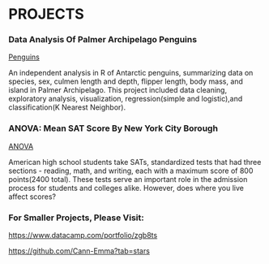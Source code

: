 # PROJECTS

### Data Analysis Of Palmer Archipelago Penguins
[Penguins](https://github.com/Cann-Emma/R/blob/main/Penguin_Analysis.ipynb)

An independent analysis in R of Antarctic penguins, summarizing data on species, sex, culmen length and depth, flipper length, body mass, and island in Palmer Archipelago. This project included data cleaning, exploratory analysis, visualization, regression(simple and logistic),and classification(K Nearest Neighbor).


### ANOVA: Mean SAT Score By New York City Borough
[ANOVA](https://github.com/Cann-Emma/portfolio/blob/main/ANOVA_SAT_Score_by_NYCBorough.ipynb)


American high school students take SATs, standardized tests that had three sections - reading, math, and writing, each with a maximum score of 800 points(2400 total). These tests serve an important role in the admission process for students and colleges alike. However, does where you live affect scores?


### For Smaller Projects, Please Visit:
https://www.datacamp.com/portfolio/zgb8ts

https://github.com/Cann-Emma?tab=stars
